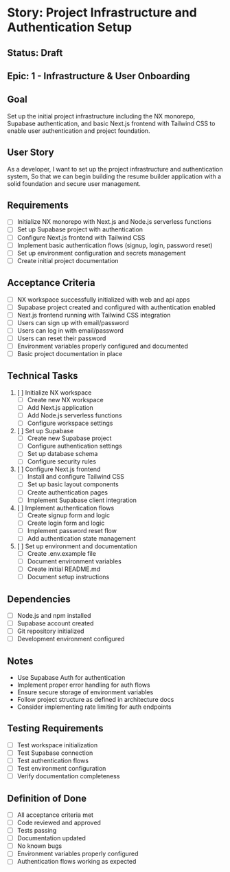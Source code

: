 # Story: Project Infrastructure and Authentication Setup

## Status: Draft

## Epic: 1 - Infrastructure & User Onboarding

## Goal
Set up the initial project infrastructure including the NX monorepo, Supabase authentication, and basic Next.js frontend with Tailwind CSS to enable user authentication and project foundation.

## User Story
As a developer,
I want to set up the project infrastructure and authentication system,
So that we can begin building the resume builder application with a solid foundation and secure user management.

## Requirements
- [ ] Initialize NX monorepo with Next.js and Node.js serverless functions
- [ ] Set up Supabase project with authentication
- [ ] Configure Next.js frontend with Tailwind CSS
- [ ] Implement basic authentication flows (signup, login, password reset)
- [ ] Set up environment configuration and secrets management
- [ ] Create initial project documentation

## Acceptance Criteria
- [ ] NX workspace successfully initialized with web and api apps
- [ ] Supabase project created and configured with authentication enabled
- [ ] Next.js frontend running with Tailwind CSS integration
- [ ] Users can sign up with email/password
- [ ] Users can log in with email/password
- [ ] Users can reset their password
- [ ] Environment variables properly configured and documented
- [ ] Basic project documentation in place

## Technical Tasks
1. [ ] Initialize NX workspace
   - [ ] Create new NX workspace
   - [ ] Add Next.js application
   - [ ] Add Node.js serverless functions
   - [ ] Configure workspace settings

2. [ ] Set up Supabase
   - [ ] Create new Supabase project
   - [ ] Configure authentication settings
   - [ ] Set up database schema
   - [ ] Configure security rules

3. [ ] Configure Next.js frontend
   - [ ] Install and configure Tailwind CSS
   - [ ] Set up basic layout components
   - [ ] Create authentication pages
   - [ ] Implement Supabase client integration

4. [ ] Implement authentication flows
   - [ ] Create signup form and logic
   - [ ] Create login form and logic
   - [ ] Implement password reset flow
   - [ ] Add authentication state management

5. [ ] Set up environment and documentation
   - [ ] Create .env.example file
   - [ ] Document environment variables
   - [ ] Create initial README.md
   - [ ] Document setup instructions

## Dependencies
- [ ] Node.js and npm installed
- [ ] Supabase account created
- [ ] Git repository initialized
- [ ] Development environment configured

## Notes
- Use Supabase Auth for authentication
- Implement proper error handling for auth flows
- Ensure secure storage of environment variables
- Follow project structure as defined in architecture docs
- Consider implementing rate limiting for auth endpoints

## Testing Requirements
- [ ] Test workspace initialization
- [ ] Test Supabase connection
- [ ] Test authentication flows
- [ ] Test environment configuration
- [ ] Verify documentation completeness

## Definition of Done
- [ ] All acceptance criteria met
- [ ] Code reviewed and approved
- [ ] Tests passing
- [ ] Documentation updated
- [ ] No known bugs
- [ ] Environment variables properly configured
- [ ] Authentication flows working as expected 